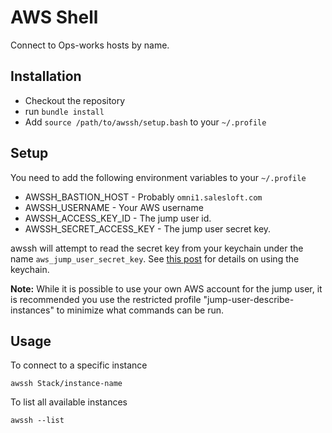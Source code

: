 # AWS Shell

Connect to Ops-works hosts by name.

## Installation

* Checkout the repository
* run `bundle install`
* Add `source /path/to/awssh/setup.bash` to your `~/.profile`

## Setup

You need to add the following environment variables to your `~/.profile`

* AWSSH_BASTION_HOST - Probably `omni1.salesloft.com`
* AWSSH_USERNAME - Your AWS username
* AWSSH_ACCESS_KEY_ID - The jump user id.
* AWSSH_SECRET_ACCESS_KEY - The jump user secret key.

awssh will attempt to read the secret key from your keychain under the name `aws_jump_user_secret_key`. See [this post](http://blog.sionide21.com/posts/2014/04/keeping-your-aws-safe-command-line/) for details on using the keychain.

**Note:** While it is possible to use your own AWS account for the jump user, it is
recommended you use the restricted profile "jump-user-describe-instances" to
minimize what commands can be run.

## Usage

To connect to a specific instance

    awssh Stack/instance-name

To list all available instances

    awssh --list
